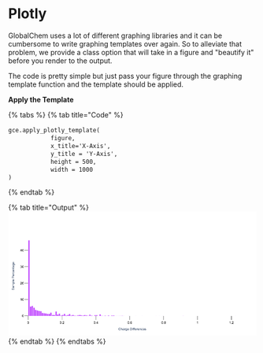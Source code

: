 # Plotly

GlobalChem uses a lot of different graphing libraries and it can be cumbersome to write graphing templates over again. So to alleviate that problem, we provide a class option that will take in a figure and "beautify it" before you render to the output.&#x20;

The code is pretty simple but just pass your figure through the graphing template function and the template should be applied.&#x20;

**Apply the Template**

{% tabs %}
{% tab title="Code" %}
```
gce.apply_plotly_template(
            figure,
            x_title='X-Axis',
            y_title = 'Y-Axis',
            height = 500,
            width = 1000
)
```
{% endtab %}

{% tab title="Output" %}
![](<../.gitbook/assets/newplot (15).png>)
{% endtab %}
{% endtabs %}
